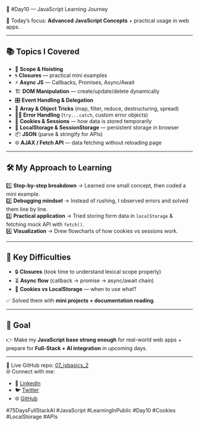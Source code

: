 🚀 #Day10 — JavaScript Learning Journey  

🌟 Today’s focus: **Advanced JavaScript Concepts** + practical usage in web apps.  

---

## 📚 Topics I Covered
- 🔑 **Scope & Hoisting**  
- 🌀 **Closures** — practical mini examples  
- ⚡ **Async JS** — Callbacks, Promises, Async/Await  
- 🏗 **DOM Manipulation** — create/update/delete dynamically  
- 🎛 **Event Handling & Delegation**  
- 🧩 **Array & Object Tricks** (map, filter, reduce, destructuring, spread)  
- 🧑‍💻 **Error Handling** (`try...catch`, custom error objects)  
- 🍪 **Cookies & Sessions** — how data is stored temporarily  
- 💾 **LocalStorage & SessionStorage** — persistent storage in browser  
- 📦 **JSON** (parse & stringify for APIs)  
- 🌐 **AJAX / Fetch API** — data fetching without reloading page  

---

## 🛠️ My Approach to Learning
1️⃣ **Step-by-step breakdown** → Learned one small concept, then coded a mini example.  
2️⃣ **Debugging mindset** → Instead of rushing, I observed errors and solved them line by line.  
3️⃣ **Practical application** → Tried storing form data in `localStorage` & fetching mock API with `fetch()`.  
4️⃣ **Visualization** → Drew flowcharts of how cookies vs sessions work.  

---

## 🤯 Key Difficulties
- 🔒 **Closures** (took time to understand lexical scope properly)  
- ⏳ **Async flow** (callback → promise → async/await chain)  
- 🍪 **Cookies vs LocalStorage** — when to use what?  

✅ Solved them with **mini projects + documentation reading**.  

---

## 🎯 Goal
👉 Make my **JavaScript base strong enough** for real-world web apps + prepare for **Full-Stack + AI integration** in upcoming days.  

---

🔗 Live GitHub repo: [07_jsbasics_2](https://github.com/Maheshkrsaw/07_jsbasics_2)  
🌐 Connect with me:  
- 💼 [LinkedIn](https://www.linkedin.com/in/maheshmahi07)  
- 🐦 [Twitter](https://x.com/kumarMahesh9304)  
- 🌐 [GitHub](https://github.com/Maheshkrsaw)  

#75DaysFullStackAI #JavaScript #LearningInPublic #Day10 #Cookies #LocalStorage #APIs
